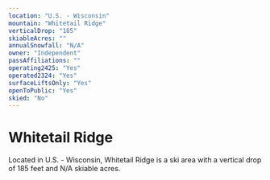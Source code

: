 ```yaml
---
location: "U.S. - Wisconsin"
mountain: "Whitetail Ridge"
verticalDrop: "185"
skiableAcres: ""
annualSnowfall: "N/A"
owner: "Independent"
passAffiliations: ""
operating2425: "Yes"
operated2324: "Yes"
surfaceLiftsOnly: "Yes"
openToPublic: "Yes"
skied: "No"
---
```


# Whitetail Ridge

Located in U.S. - Wisconsin, Whitetail Ridge is a ski area with a vertical drop of 185 feet and N/A skiable acres.